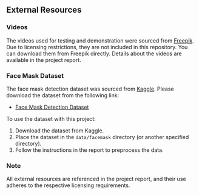 ## External Resources

### Videos
The videos used for testing and demonstration were sourced from [Freepik](https://www.freepik.com/). Due to licensing restrictions, they are not included in this repository. You can download them from Freepik directly. Details about the videos are available in the project report.

### Face Mask Dataset
The face mask detection dataset was sourced from [Kaggle](https://www.kaggle.com/). Please download the dataset from the following link:
- [Face Mask Detection Dataset](https://www.kaggle.com/datasets/priteshraj10/detect-social-distancingcovid19?resource=download)

To use the dataset with this project:
1. Download the dataset from Kaggle.
2. Place the dataset in the `data/facemask` directory (or another specified directory).
3. Follow the instructions in the report to preprocess the data.

### Note
All external resources are referenced in the project report, and their use adheres to the respective licensing requirements.
